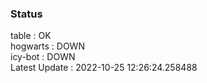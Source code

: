 ### Status


table : OK  
hogwarts : DOWN  
icy-bot : DOWN  
Latest Update : 2022-10-25 12:26:24.258488
